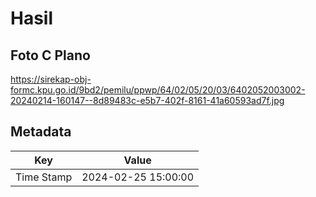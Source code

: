 # Hasil

## Foto C Plano

https://sirekap-obj-formc.kpu.go.id/9bd2/pemilu/ppwp/64/02/05/20/03/6402052003002-20240214-160147--8d89483c-e5b7-402f-8161-41a60593ad7f.jpg


## Metadata

| Key        | Value               |
| ---------- | ------------------- |
| Time Stamp | 2024-02-25 15:00:00 |



